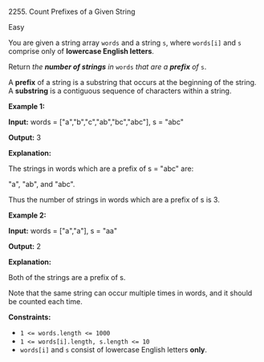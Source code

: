 2255\. Count Prefixes of a Given String

Easy

You are given a string array `words` and a string `s`, where `words[i]` and `s` comprise only of **lowercase English letters**.

Return _the **number of strings** in_ `words` _that are a **prefix** of_ `s`.

A **prefix** of a string is a substring that occurs at the beginning of the string. A **substring** is a contiguous sequence of characters within a string.

**Example 1:**

**Input:** words = ["a","b","c","ab","bc","abc"], s = "abc"

**Output:** 3

**Explanation:**

The strings in words which are a prefix of s = "abc" are:

"a", "ab", and "abc".

Thus the number of strings in words which are a prefix of s is 3.

**Example 2:**

**Input:** words = ["a","a"], s = "aa"

**Output:** 2

**Explanation:**

Both of the strings are a prefix of s.

Note that the same string can occur multiple times in words, and it should be counted each time.

**Constraints:**

*   `1 <= words.length <= 1000`
*   `1 <= words[i].length, s.length <= 10`
*   `words[i]` and `s` consist of lowercase English letters **only**.